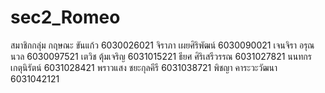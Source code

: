 # sec2_Romeo
สมาชิกกลุ่ม
กฤษณะ ขันแก้ว 6030026021
จิราภา เผยศิริพัฒน์ 6030090021
เจนจิรา อรุณนวล 6030097521
เตวิช ตุ้มเจริญ 6031015221
ธียศ ศิริเสรีวรรณ 6031027821
นนทกร เกตุนิรัตน์ 6031028421
พราวแสง ชยะกุลคีรี 6031038721
พิชญา คาระวะวัฒนา 6031042121
